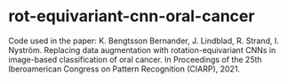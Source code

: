 # rot-equivariant-cnn-oral-cancer
Code used in the paper: K. Bengtsson Bernander, J. Lindblad, R. Strand, I. Nyström. Replacing data augmentation with rotation-equivariant CNNs in image-based classification of oral cancer. In Proceedings of the 25th Iberoamerican Congress on Pattern Recognition (CIARP), 2021.
